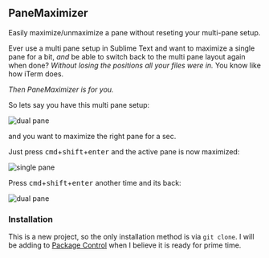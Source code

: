 ## PaneMaximizer

Easily maximize/unmaximize a pane without reseting your multi-pane setup.

Ever use a multi pane setup in Sublime Text and want to maximize a single pane for a bit, *and* be able to switch back to the multi pane layout again when done? *Without losing the positions all your files were in.* You know like how iTerm does.

*Then PaneMaximizer is for you.*

So lets say you have this multi pane setup:

![dual pane](https://raw.github.com/jisaacks/PaneMaximizer/ba0b8850c2637709428db88b072d6ca79f54543c/dual-thumb.png)

and you want to maximize the right pane for a sec.

Just press <kbd>cmd</kbd>+<kbd>shift</kbd>+<kbd>enter</kbd> and the active pane is now maximized:

![single pane](https://raw.github.com/jisaacks/PaneMaximizer/ba0b8850c2637709428db88b072d6ca79f54543c/single-thumb.png)

Press <kbd>cmd</kbd>+<kbd>shift</kbd>+<kbd>enter</kbd> another time and its back:

![dual pane](https://raw.github.com/jisaacks/PaneMaximizer/ba0b8850c2637709428db88b072d6ca79f54543c/dual-thumb.png)

### Installation

This is a new project, so the only installation method is via `git clone`. I will be adding to [Package Control](http://wbond.net/sublime_packages/package_control) when I believe it is ready for prime time.